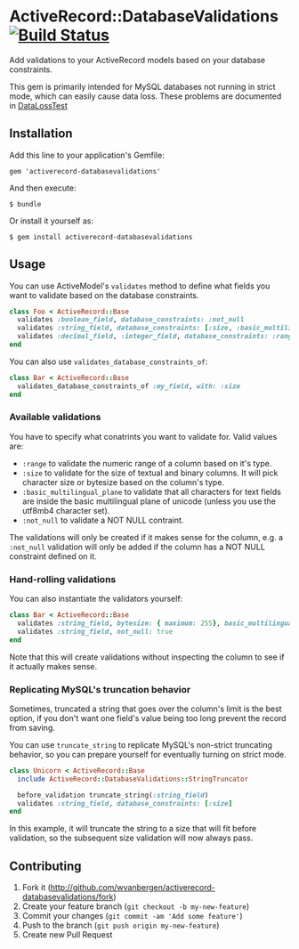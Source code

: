 # ActiveRecord::DatabaseValidations [![Build Status](https://travis-ci.org/wvanbergen/activerecord-databasevalidations.svg?branch=master)](https://travis-ci.org/wvanbergen/activerecord-databasevalidations)

Add validations to your ActiveRecord models based on your database constraints.

This gem is primarily intended for MySQL databases not running in strict mode,
which can easily cause data loss. These problems are documented in
[DataLossTest](https://github.com/wvanbergen/activerecord-databasevalidations/blob/master/test/data_loss_test.rb)

## Installation

Add this line to your application's Gemfile:

    gem 'activerecord-databasevalidations'

And then execute:

    $ bundle

Or install it yourself as:

    $ gem install activerecord-databasevalidations

## Usage

You can use ActiveModel's `validates` method to define what fields you want
to validate based on the database constraints.

``` ruby
class Foo < ActiveRecord::Base
  validates :boolean_field, database_constraints: :not_null
  validates :string_field, database_constraints: [:size, :basic_multilingual_plane]
  validates :decimal_field, :integer_field, database_constraints: :range
end
```

You can also use `validates_database_constraints_of`:

``` ruby
class Bar < ActiveRecord::Base
  validates_database_constraints_of :my_field, with: :size
end
```

### Available validations

You have to specify what conatrints you want to validate for. Valid values are:

- `:range` to validate the numeric range of a column based on it's type.
- `:size` to validate for the size of textual and binary columns. It will pick character
  size or bytesize based on the column's type.
- `:basic_multilingual_plane` to validate that all characters for text fields are inside
  the basic multilingual plane of unicode (unless you use the utf8mb4 character set).
- `:not_null` to validate a NOT NULL contraint.

The validations will only be created if it makes sense for the column, e.g. a `:not_null`
validation will only be added if the column has a NOT NULL constraint defined on it.

### Hand-rolling validations

You can also instantiate the validators yourself:

``` ruby
class Bar < ActiveRecord::Base
  validates :string_field, bytesize: { maximum: 255}, basic_multilingual_plane: true
  validates :string_field, not_null: true
end
```

Note that this will create validations without inspecting the column to see if it
actually makes sense.

### Replicating MySQL's truncation behavior

Sometimes, truncated a string that goes over the column's limit is the best option, if
you don't want one field's value being too long prevent the record from saving.

You can use `truncate_string` to replicate MySQL's non-strict truncating behavior, so
you can prepare yourself for eventually turning on strict mode.


``` ruby
class Unicorn < ActiveRecord::Base
  include ActiveRecord::DatabaseValidations::StringTruncator

  before_validation truncate_string(:string_field)
  validates :string_field, database_constraints: [:size]
end
```

In this example, it will truncate the string to a size that will fit before validation,
so the subsequent size validation will now always pass.


## Contributing

1. Fork it (http://github.com/wvanbergen/activerecord-databasevalidations/fork)
2. Create your feature branch (`git checkout -b my-new-feature`)
3. Commit your changes (`git commit -am 'Add some feature'`)
4. Push to the branch (`git push origin my-new-feature`)
5. Create new Pull Request
